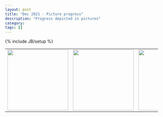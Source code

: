 ```yaml
---
layout: post
title: "Dec 2021 - Picture progress"
description: "Progress depicted in pictures"
category: 
tags: []
---
```

{% include JB/setup %}

<table>
<tr><td>
<img src="https://brahminbeliever.com/plato-pics/IMG_3021.jpg" heigh="200" width="200">
</td>
<td><img src="https://brahminbeliever.com/plato-pics/IMG_3113.jpg" heigh="200" width="200">
</td>
<td>
<img src="https://brahminbeliever.com/plato-pics/IMG_4303.jpg" heigh="200" width="200">
</td>
</tr>
</table>